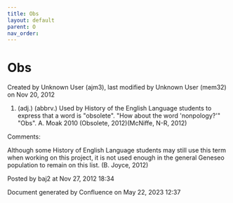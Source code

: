 ```yaml
---
title: Obs
layout: default
parent: O
nav_order:
---
```


# Obs

Created by  Unknown User (ajm3), last modified by  Unknown User (mem32) on Nov 20, 2012

1. (adj.) (abbrv.) Used by History of the English Language students to express that a word is &quot;obsolete&quot;. &quot;How about the word 'nonpology?'&quot; &quot;Obs&quot;. A. Moak 2010 (Obsolete, 2012)(McNiffe, N-R, 2012)

Comments:

Although some History of English Language students may still use this term when working on this project, it is not used enough in the general Geneseo population to remain on this list. (B. Joyce, 2012)

Posted by baj2 at Nov 27, 2012 18:34

Document generated by Confluence on May 22, 2023 12:37


